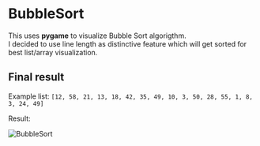# BubbleSort

This uses **pygame** to visualize Bubble Sort algorigthm.  
I decided to use line length as distinctive feature which will get sorted for best list/array visualization.

## Final result

Example list: `[12, 58, 21, 13, 18, 42, 35, 49, 10, 3, 50, 28, 55, 1, 8, 3, 24, 49]`

Result: 

![BubbleSort](https://user-images.githubusercontent.com/20902250/85558245-da8f6880-b628-11ea-875f-0e7c8497d863.gif)
